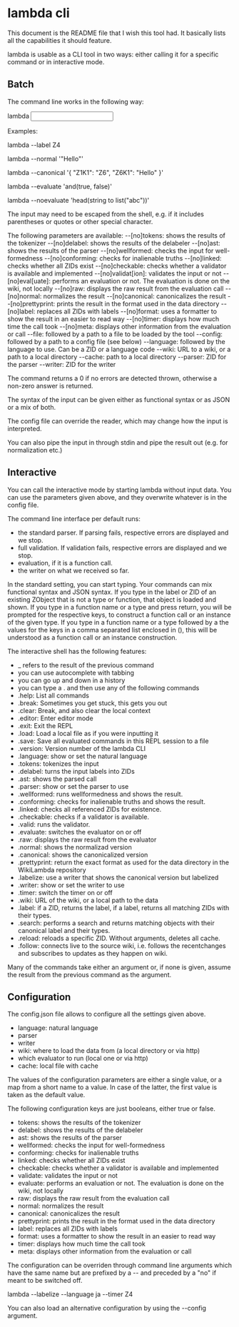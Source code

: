 # lambda cli

This document is the README file that I wish this tool had. It basically
lists all the capabilities it should feature.

lambda is usable as a CLI tool in two ways: either calling it for a specific
command or in interactive mode.

## Batch

The command line works in the following way:

lambda <parameters> <input>

Examples:

lambda --label Z4

lambda --normal '"Hello"'

lambda --canonical '{ "Z1K1": "Z6", "Z6K1": "Hello" }'

lambda --evaluate 'and(true, false)'

lambda --noevaluate 'head(string to list("abc"))'

The input may need to be escaped from the shell, e.g. if it includes
parentheses or quotes or other special character.

The following parameters are available:
--[no]tokens: shows the results of the tokenizer
--[no]delabel: shows the results of the delabeler
--[no]ast: shows the results of the parser
--[no]wellformed: checks the input for well-formedness
--[no]conforming: checks for inalienable truths
--[no]linked: checks whether all ZIDs exist
--[no]checkable: checks whether a validator is available and implemented
--[no]validat[ion]: validates the input or not
--[no]eval[uate]: performs an evaluation or not. The evaluation is
  done on the wiki, not locally
--[no]raw: displays the raw result from the evaluation call
--[no]normal: normalizes the result
--[no]canonical: canonicalizes the result
--[no]prettyprint: prints the result in the format used in the data directory
--[no]label: replaces all ZIDs with labels
--[no]format: uses a formatter to show the result in an easier to read way
--[no]timer: displays how much time the call took
--[no]meta: displays other information from the evaluation or call
--file: followed by a path to a file to be loaded by the tool
--config: followed by a path to a config file (see below)
--language: followed by the language to use. Can be a ZID or a language code
--wiki: URL to a wiki, or a path to a local directory
--cache: path to a local directory
--parser: ZID for the parser
--writer: ZID for the writer

The command returns a 0 if no errors are detected thrown, otherwise a
non-zero answer is returned.

The syntax of the input can be given either as functional syntax or as
JSON or a mix of both.

The config file can override the reader, which may change how the input is
interpreted.

You can also pipe the input in through stdin and pipe the result out
(e.g. for normalization etc.)

## Interactive

You can call the interactive mode by starting lambda without input data.
You can use the parameters given above, and they overwrite whatever is in
the config file.

The command line interface per default runs:
- the standard parser. If parsing fails, respective errors are displayed and
  we stop.
- full validation. If validation fails, respective errors are displayed and
  we stop.
- evaluation, if it is a function call.
- the writer on what we received so far.

In the standard setting, you can start typing.
Your commands can mix functional syntax and JSON syntax.
If you type in the label or ZID of an existing ZObject that is not a type or
function, that object is loaded and shown.
If you type in a function name or a type and press return, you will be
prompted for the respective keys, to construct a function call or an
instance of the given type.
If you type in a function name or a type followed by a the values for the
keys in a comma separated list enclosed in (), this will be understood as
a function call or an instance construction.

The interactive shell has the following features:
- _ refers to the result of the previous command
- you can use autocomplete with tabbing
- you can go up and down in a history
- you can type a . and then use any of the following commands
- .help: List all commands
- .break: Sometimes you get stuck, this gets you out
- .clear: Break, and also clear the local context
- .editor: Enter editor mode
- .exit: Exit the REPL
- .load: Load a local file as if you were inputting it
- .save: Save all evaluated commands in this REPL session to a file
- .version: Version number of the lambda CLI
- .language: show or set the natural language
- .tokens: tokenizes the input
- .delabel: turns the input labels into ZIDs
- .ast: shows the parsed call
- .parser: show or set the parser to use
- .wellformed: runs wellformedness and shows the result.
- .conforming: checks for inalienable truths and shows the result.
- .linked: checks all referenced ZIDs for existence.
- .checkable: checks if a validator is available.
- .valid: runs the validator.
- .evaluate: switches the evaluator on or off
- .raw: displays the raw result from the evaluator
- .normal: shows the normalizad version
- .canonical: shows the canonicalized version
- .prettyprint: return the exact format as used for the data directory in
  the WikiLambda repository
- .labelize: use a writer that shows the canonical version but labelized
- .writer: show or set the writer to use
- .timer: switch the timer on or off
- .wiki: URL of the wiki, or a local path to the data
- .label: if a ZID, returns the label, if a label, returns all matching ZIDs
  with their types.
- .search: performs a search and returns matching objects with their
  canonical label and their types.
- .reload: reloads a specific ZID. Without arguments, deletes all cache.
- .follow: connects live to the source wiki, i.e. follows the recentchanges
  and subscribes to updates as they happen on wiki.

Many of the commands take either an argument or, if none is given, assume
the result from the previous command as the argument.

## Configuration

The config.json file allows to configure all the settings given above.
- language: natural language
- parser
- writer
- wiki: where to load the data from (a local directory or via http)
- which evaluator to run (local one or via http)
- cache: local file with cache

The values of the configuration parameters are either a single value, or a map
from a short name to a value. In case of the latter, the first value is taken
as the default value.

The following configuration keys are just booleans, either true or false.
- tokens: shows the results of the tokenizer
- delabel: shows the results of the delabeler
- ast: shows the results of the parser
- wellformed: checks the input for well-formedness
- conforming: checks for inalienable truths
- linked: checks whether all ZIDs exist
- checkable: checks whether a validator is available and implemented
- validate: validates the input or not
- evaluate: performs an evaluation or not. The evaluation is
  done on the wiki, not locally
- raw: displays the raw result from the evaluation call
- normal: normalizes the result
- canonical: canonicalizes the result
- prettyprint: prints the result in the format used in the data directory
- label: replaces all ZIDs with labels
- format: uses a formatter to show the result in an easier to read way
- timer: displays how much time the call took
- meta: displays other information from the evaluation or call

The configuration can be overriden through command line arguments which have
the same name but are prefixed by a -- and preceded by a "no" if meant
to be switched off.

lambda --labelize --language ja --timer Z4

You can also load an alternative configuration by using the --config argument.
